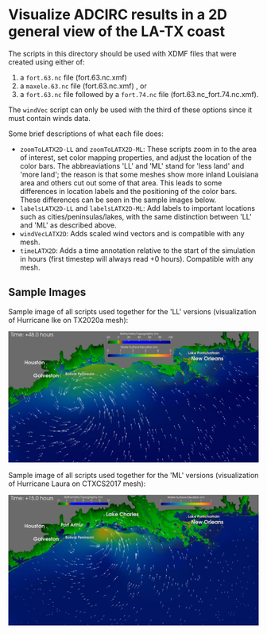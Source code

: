 # Visualize ADCIRC results in a 2D general view of the LA-TX coast

The scripts in this directory should be used with XDMF files that were created using either of:
1. a ``fort.63.nc`` file (fort.63.nc.xmf)
2. a ``maxele.63.nc`` file (fort.63.nc.xmf) , or 
3. a ``fort.63.nc`` file followed by a ``fort.74.nc`` file (fort.63.nc_fort.74.nc.xmf). 

The ``windVec`` script can only be used with the third of these options since it must contain winds data.

Some brief descriptions of what each file does:
- ``zoomToLATX2D-LL`` and ``zoomToLATX2D-ML``: These scripts zoom in to the area of interest, set color mapping properties, and adjust the location of the color bars.
The abbreaviations 'LL' and 'ML' stand for 'less land' and 'more land'; the reason is that some meshes show more inland Louisiana area and others cut out some of that area. This
leads to some differences in location labels and the positioning of the color bars. These differences can be seen in the sample images below.
- ``labelsLATX2D-LL`` and ``labelsLATX2D-ML``: Add labels to important locations such as cities/peninsulas/lakes, with the same distinction between 'LL' and 'ML' as
described above.
- ``windVecLATX2D``: Adds scaled wind vectors and is compatible with any mesh.
- ``timeLATX2D``: Adds a time annotation relative to the start of the simulation in hours (first timestep will always read +0 hours). Compatible with any mesh.

## Sample Images
Sample image of all scripts used together for the 'LL' versions (visualization of Hurricane Ike on TX2020a mesh):

![](./general-LL-sample.png)

Sample image of all scripts used together for the 'ML' versions (visualization of Hurricane Laura on CTXCS2017 mesh):

![](./general-ML-sample.png)
